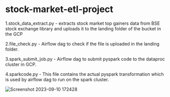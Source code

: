 # stock-market-etl-project
1.stock_data_extract.py - extracts stock market top gainers data from BSE stock exchange library and uploads it to the landing folder of the bucket in the GCP

2.file_check.py - Airflow dag to check if the file is uploaded in the landing folder.

3.spark_submit_job.py - Airflow dag to submit pyspark code to the dataproc cluster in GCP.

4.sparkcode.py - This file contains the actual pyspark transformation which is used by airflow dag to run on the spark cluster.

![Screenshot 2023-09-10 172428](https://github.com/pranav-byte/stock-market-etl-project/assets/51847389/426bab8a-48e1-451d-ab12-1f04af60672f)
